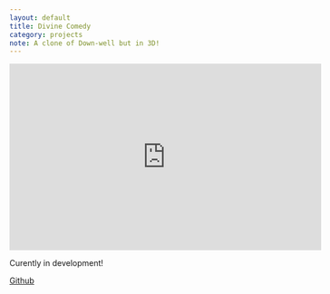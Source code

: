 ```yaml
---
layout: default
title: Divine Comedy
category: projects
note: A clone of Down-well but in 3D!
---
```


<iframe width="550" height="330" src="https://www.youtube.com/embed/Z0pn65BKLTQ" frameborder="0" allowfullscreen></iframe>

Curently in development!

[Github](https://github.com/witold-gawlowski/DivineComedy)
